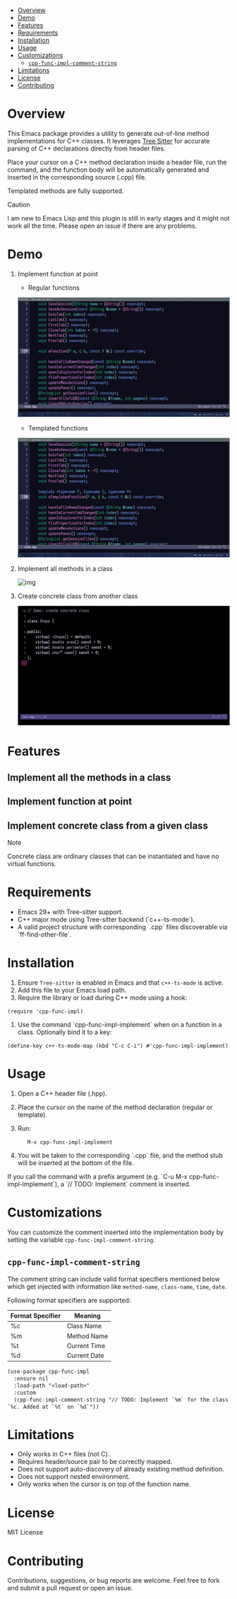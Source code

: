 - [Overview](#overview)
- [Demo](#demo)
- [Features](#features)
- [Requirements](#requirements)
- [Installation](#installation)
- [Usage](#usage)
- [Customizations](#customizations)
  - [`cpp-func-impl-comment-string`](#cpp-func-impl-comment-string)
- [Limitations](#limitations)
- [License](#license)
- [Contributing](#contributing)

# Overview

This Emacs package provides a utility to generate out-of-line method implementations for C++ classes. It leverages [Tree Sitter](https:tree-sitter.github.io/tree-sitter/) for accurate parsing of C++ declarations directly from header files.

Place your cursor on a C++ method declaration inside a header file, run the command, and the function body will be automatically generated and inserted in the corresponding source (.cpp) file.

Templated methods are fully supported.

> [!CAUTION]
> I am new to Emacs Lisp and this plugin is still in early stages and it might not work all the time.
> Please open an issue if there are any problems.

# Demo

1. Implement function at point

    -   Regular functions

    ![img](images/regular.gif)

    -   Templated functions

    ![img](images/templated.gif)

2. Implement all methods in a class

   ![img](images/all-methods.gif)

3. Create concrete class from another class

   ![img](images/concrete-class.gif)


# Features

## Implement all the methods in a class
## Implement function at point
## Implement concrete class from a given class

> [!NOTE]
> Concrete class are ordinary classes that can be instantiated and have no virtual functions.

# Requirements

-   Emacs 29+ with Tree-sitter support.
-   C++ major mode using Tree-sitter backend (\`c++-ts-mode\`).
-   A valid project structure with corresponding \`.cpp\` files discoverable via \`ff-find-other-file\`.

# Installation

1.  Ensure `Tree-sitter` is enabled in Emacs and that `c++-ts-mode` is active.
2.  Add this file to your Emacs load path.
3.  Require the library or load during C++ mode using a hook:

```emacs-lisp
(require 'cpp-func-impl)
```

1.  Use the command \`cpp-func-impl-implement\` when on a function in a class. Optionally bind it to a key:

```emacs-lisp
(define-key c++-ts-mode-map (kbd "C-c C-i") #'cpp-func-impl-implement)
```

# Usage

1.  Open a C++ header file (.hpp).
2.  Place the cursor on the name of the method declaration (regular or template).
3.  Run:

    ```emacs-lisp
       M-x cpp-func-impl-implement
    ```

4.  You will be taken to the corresponding \`.cpp\` file, and the method stub will be inserted at the bottom of the file.

If you call the command with a prefix argument (e.g. \`C-u M-x cpp-func-impl-implement\`), a \`// TODO: Implement\` comment is inserted.

# Customizations

You can customize the comment inserted into the implementation body by setting the variable `cpp-func-impl-comment-string`.

## `cpp-func-impl-comment-string`

The comment string can include valid format specifiers mentioned below which get injected with information like `method-name`, `class-name`, `time`, `date`.

Following format specifiers are supported:

| Format Specifier | Meaning      |
|------------------|--------------|
| %c               | Class Name   |
| %m               | Method Name  |
| %t               | Current Time |
| %d               | Current Date |

```elisp
(use-package cpp-func-impl
  :ensure nil
  :load-path "<load-path>"
  :custom
  (cpp-func-impl-comment-string "// TODO: Implement `%m` for the class `%c. Added at `%t` on `%d`"))
```

# Limitations

-   Only works in C++ files (not C).
-   Requires header/source pair to be correctly mapped.
-   Does not support auto-discovery of already existing method definition.
-   Does not support nested environment.
-   Only works when the cursor is on top of the function name.

# License

MIT License

# Contributing

Contributions, suggestions, or bug reports are welcome. Feel free to fork and submit a pull request or open an issue.
